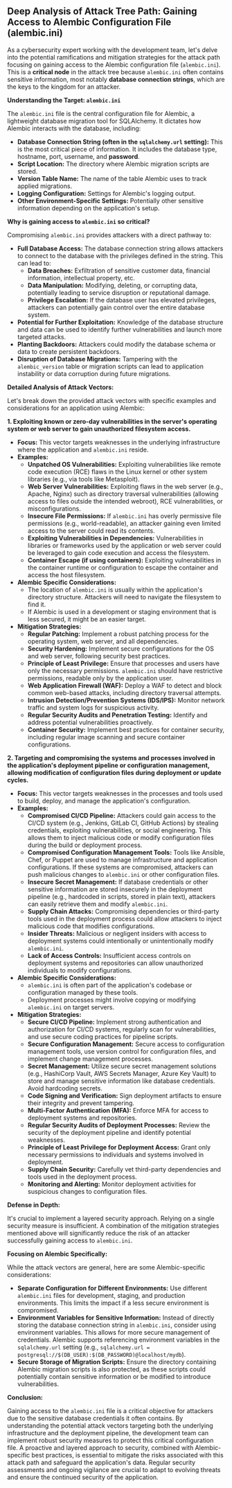 ## Deep Analysis of Attack Tree Path: Gaining Access to Alembic Configuration File (alembic.ini)

As a cybersecurity expert working with the development team, let's delve into the potential ramifications and mitigation strategies for the attack path focusing on gaining access to the Alembic configuration file (`alembic.ini`). This is a **critical node** in the attack tree because `alembic.ini` often contains sensitive information, most notably **database connection strings**, which are the keys to the kingdom for an attacker.

**Understanding the Target: `alembic.ini`**

The `alembic.ini` file is the central configuration file for Alembic, a lightweight database migration tool for SQLAlchemy. It dictates how Alembic interacts with the database, including:

* **Database Connection String (often in the `sqlalchemy.url` setting):** This is the most critical piece of information. It includes the database type, hostname, port, username, and **password**.
* **Script Location:**  The directory where Alembic migration scripts are stored.
* **Version Table Name:** The name of the table Alembic uses to track applied migrations.
* **Logging Configuration:** Settings for Alembic's logging output.
* **Other Environment-Specific Settings:** Potentially other sensitive information depending on the application's setup.

**Why is gaining access to `alembic.ini` so critical?**

Compromising `alembic.ini` provides attackers with a direct pathway to:

* **Full Database Access:** The database connection string allows attackers to connect to the database with the privileges defined in the string. This can lead to:
    * **Data Breaches:** Exfiltration of sensitive customer data, financial information, intellectual property, etc.
    * **Data Manipulation:** Modifying, deleting, or corrupting data, potentially leading to service disruption or reputational damage.
    * **Privilege Escalation:** If the database user has elevated privileges, attackers can potentially gain control over the entire database system.
* **Potential for Further Exploitation:** Knowledge of the database structure and data can be used to identify further vulnerabilities and launch more targeted attacks.
* **Planting Backdoors:** Attackers could modify the database schema or data to create persistent backdoors.
* **Disruption of Database Migrations:** Tampering with the `alembic_version` table or migration scripts can lead to application instability or data corruption during future migrations.

**Detailed Analysis of Attack Vectors:**

Let's break down the provided attack vectors with specific examples and considerations for an application using Alembic:

**1. Exploiting known or zero-day vulnerabilities in the server's operating system or web server to gain unauthorized filesystem access.**

* **Focus:** This vector targets weaknesses in the underlying infrastructure where the application and `alembic.ini` reside.
* **Examples:**
    * **Unpatched OS Vulnerabilities:** Exploiting vulnerabilities like remote code execution (RCE) flaws in the Linux kernel or other system libraries (e.g., via tools like Metasploit).
    * **Web Server Vulnerabilities:** Exploiting flaws in the web server (e.g., Apache, Nginx) such as directory traversal vulnerabilities (allowing access to files outside the intended webroot), RCE vulnerabilities, or misconfigurations.
    * **Insecure File Permissions:** If `alembic.ini` has overly permissive file permissions (e.g., world-readable), an attacker gaining even limited access to the server could read its contents.
    * **Exploiting Vulnerabilities in Dependencies:** Vulnerabilities in libraries or frameworks used by the application or web server could be leveraged to gain code execution and access the filesystem.
    * **Container Escape (if using containers):** Exploiting vulnerabilities in the container runtime or configuration to escape the container and access the host filesystem.
* **Alembic Specific Considerations:**
    * The location of `alembic.ini` is usually within the application's directory structure. Attackers will need to navigate the filesystem to find it.
    * If Alembic is used in a development or staging environment that is less secured, it might be an easier target.
* **Mitigation Strategies:**
    * **Regular Patching:** Implement a robust patching process for the operating system, web server, and all dependencies.
    * **Security Hardening:** Implement secure configurations for the OS and web server, following security best practices.
    * **Principle of Least Privilege:** Ensure that processes and users have only the necessary permissions. `alembic.ini` should have restrictive permissions, readable only by the application user.
    * **Web Application Firewall (WAF):** Deploy a WAF to detect and block common web-based attacks, including directory traversal attempts.
    * **Intrusion Detection/Prevention Systems (IDS/IPS):** Monitor network traffic and system logs for suspicious activity.
    * **Regular Security Audits and Penetration Testing:** Identify and address potential vulnerabilities proactively.
    * **Container Security:** Implement best practices for container security, including regular image scanning and secure container configurations.

**2. Targeting and compromising the systems and processes involved in the application's deployment pipeline or configuration management, allowing modification of configuration files during deployment or update cycles.**

* **Focus:** This vector targets weaknesses in the processes and tools used to build, deploy, and manage the application's configuration.
* **Examples:**
    * **Compromised CI/CD Pipeline:** Attackers could gain access to the CI/CD system (e.g., Jenkins, GitLab CI, GitHub Actions) by stealing credentials, exploiting vulnerabilities, or social engineering. This allows them to inject malicious code or modify configuration files during the build or deployment process.
    * **Compromised Configuration Management Tools:** Tools like Ansible, Chef, or Puppet are used to manage infrastructure and application configurations. If these systems are compromised, attackers can push malicious changes to `alembic.ini` or other configuration files.
    * **Insecure Secret Management:** If database credentials or other sensitive information are stored insecurely in the deployment pipeline (e.g., hardcoded in scripts, stored in plain text), attackers can easily retrieve them and modify `alembic.ini`.
    * **Supply Chain Attacks:** Compromising dependencies or third-party tools used in the deployment process could allow attackers to inject malicious code that modifies configurations.
    * **Insider Threats:** Malicious or negligent insiders with access to deployment systems could intentionally or unintentionally modify `alembic.ini`.
    * **Lack of Access Controls:** Insufficient access controls on deployment systems and repositories can allow unauthorized individuals to modify configurations.
* **Alembic Specific Considerations:**
    * `alembic.ini` is often part of the application's codebase or configuration managed by these tools.
    * Deployment processes might involve copying or modifying `alembic.ini` on target servers.
* **Mitigation Strategies:**
    * **Secure CI/CD Pipeline:** Implement strong authentication and authorization for CI/CD systems, regularly scan for vulnerabilities, and use secure coding practices for pipeline scripts.
    * **Secure Configuration Management:** Secure access to configuration management tools, use version control for configuration files, and implement change management processes.
    * **Secret Management:** Utilize secure secret management solutions (e.g., HashiCorp Vault, AWS Secrets Manager, Azure Key Vault) to store and manage sensitive information like database credentials. Avoid hardcoding secrets.
    * **Code Signing and Verification:** Sign deployment artifacts to ensure their integrity and prevent tampering.
    * **Multi-Factor Authentication (MFA):** Enforce MFA for access to deployment systems and repositories.
    * **Regular Security Audits of Deployment Processes:** Review the security of the deployment pipeline and identify potential weaknesses.
    * **Principle of Least Privilege for Deployment Access:** Grant only necessary permissions to individuals and systems involved in deployment.
    * **Supply Chain Security:** Carefully vet third-party dependencies and tools used in the deployment process.
    * **Monitoring and Alerting:** Monitor deployment activities for suspicious changes to configuration files.

**Defense in Depth:**

It's crucial to implement a layered security approach. Relying on a single security measure is insufficient. A combination of the mitigation strategies mentioned above will significantly reduce the risk of an attacker successfully gaining access to `alembic.ini`.

**Focusing on Alembic Specifically:**

While the attack vectors are general, here are some Alembic-specific considerations:

* **Separate Configuration for Different Environments:**  Use different `alembic.ini` files for development, staging, and production environments. This limits the impact if a less secure environment is compromised.
* **Environment Variables for Sensitive Information:** Instead of directly storing the database connection string in `alembic.ini`, consider using environment variables. This allows for more secure management of credentials. Alembic supports referencing environment variables in the `sqlalchemy.url` setting (e.g., `sqlalchemy.url = postgresql://$(DB_USER):$(DB_PASSWORD)@localhost/mydb`).
* **Secure Storage of Migration Scripts:** Ensure the directory containing Alembic migration scripts is also protected, as these scripts could potentially contain sensitive information or be modified to introduce vulnerabilities.

**Conclusion:**

Gaining access to the `alembic.ini` file is a critical objective for attackers due to the sensitive database credentials it often contains. By understanding the potential attack vectors targeting both the underlying infrastructure and the deployment pipeline, the development team can implement robust security measures to protect this critical configuration file. A proactive and layered approach to security, combined with Alembic-specific best practices, is essential to mitigate the risks associated with this attack path and safeguard the application's data. Regular security assessments and ongoing vigilance are crucial to adapt to evolving threats and ensure the continued security of the application.
